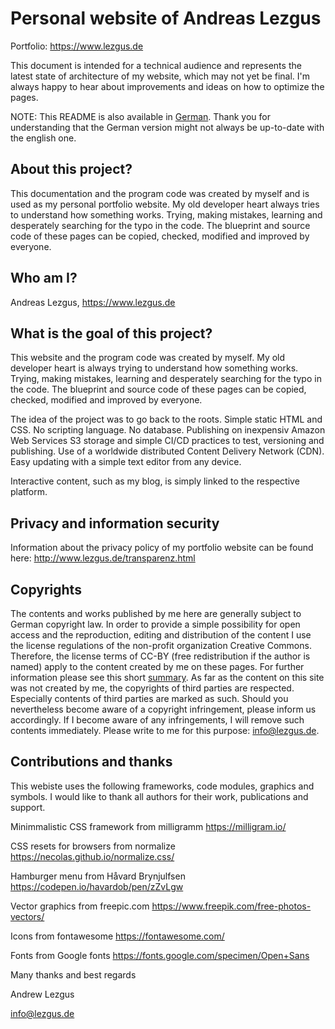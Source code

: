 # Personal website of Andreas Lezgus
Portfolio: https://www.lezgus.de

This document is intended for a technical audience and represents the latest state of architecture of my website, which may not yet be final. I'm always happy to hear about improvements and ideas on how to optimize the pages.

NOTE: This README is also available in <a href=https://github.com/AndreasLezgus/Website/blob/master/README.md>German</a>. Thank you for understanding that the German version might not always be up-to-date with the english one.

## About this project?
This documentation and the program code was created by myself and is used as my personal portfolio website. My old developer heart always tries to understand how something works. Trying, making mistakes, learning and desperately searching for the typo in the code. The blueprint and source code of these pages can be copied, checked, modified and improved by everyone.


## Who am I?
Andreas Lezgus, https://www.lezgus.de


## What is the goal of this project?
This website and the program code was created by myself. My old developer heart is always trying to understand how something works. Trying, making mistakes, learning and desperately searching for the typo in the code. The blueprint and source code of these pages can be copied, checked, modified and improved by everyone.

The idea of the project was to go back to the roots.
Simple static HTML and CSS. No scripting language. No database.
Publishing on inexpensiv Amazon Web Services S3 storage and simple CI/CD practices to test, versioning and publishing.
Use of a worldwide distributed Content Delivery Network (CDN).
Easy updating with a simple text editor from any device.

Interactive content, such as my blog, is simply linked to the respective platform.


## Privacy and information security
Information about the privacy policy of my portfolio website can be found here:
http://www.lezgus.de/transparenz.html


## Copyrights
The contents and works published by me here are generally subject to German copyright law. In order to provide a simple possibility for open access and the reproduction, editing and distribution of the content I use the license regulations of the non-profit organization Creative Commons. Therefore, the license terms of CC-BY (free redistribution if the author is named) apply to the content created by me on these pages. For further information please see this short <a href='https://creativecommons.org/licenses/by/4.0/deed.de'>summary</a>. As far as the content on this site was not created by me, the copyrights of third parties are respected. Especially contents of third parties are marked as such. Should you nevertheless become aware of a copyright infringement, please inform us accordingly. If I become aware of any infringements, I will remove such contents immediately. Please write to me for this purpose: <a href=mailto:info@lezgus.de>info@lezgus.de</a>.


## Contributions and thanks
This webiste uses the following frameworks, code modules, graphics and symbols.
I would like to thank all authors for their work, publications and support.

Minimmalistic CSS framework from milligramm
https://milligram.io/

CSS resets for browsers from normalize
https://necolas.github.io/normalize.css/

Hamburger menu from Håvard Brynjulfsen
https://codepen.io/havardob/pen/zZvLgw

Vector graphics from freepic.com
https://www.freepik.com/free-photos-vectors/

Icons from fontawesome
https://fontawesome.com/

Fonts from Google fonts
https://fonts.google.com/specimen/Open+Sans



Many thanks and best regards

Andrew Lezgus

info@lezgus.de
